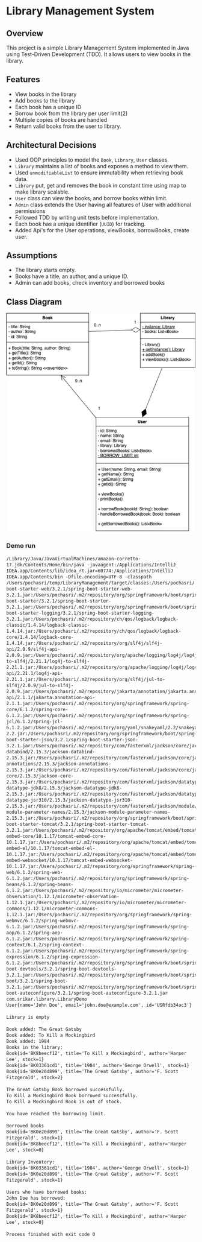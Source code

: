 # Library Management System

## Overview
This project is a simple Library Management System implemented in Java using Test-Driven Development (TDD). It allows users to view books in the library.

## Features
- View books in the library
- Add books to the library
- Each book has a unique ID
- Borrow book from the library per user limit(2)
- Multiple copies of books are handled
- Return valid books from the user to library. 

## Architectural Decisions
- Used OOP principles to model the `Book`, `Library`, `User` classes.
- `Library` maintains a list of books and exposes a method to view them.
- Used `unmodifiableList` to ensure immutability when retrieving book data.
- `Library` put, get and removes the book in constant time using map to make library scalable.
- `User` class can view the books, and borrow books within limit.
- `Admin` class extends the User having all features of User with additional permissions
- Followed TDD by writing unit tests before implementation.
- Each book has a unique identifier (`UUID`) for tracking.
- Added Api's for the User operations, viewBooks, borrowBooks, create user.

## Assumptions
- The library starts empty.
- Books have a title, an author, and a unique ID.
- Admin can add books, check inventory and borrowed books

## Class Diagram
![img.png](img.png)

### Demo run

```
/Library/Java/JavaVirtualMachines/amazon-corretto-17.jdk/Contents/Home/bin/java -javaagent:/Applications/IntelliJ IDEA.app/Contents/lib/idea_rt.jar=60774:/Applications/IntelliJ IDEA.app/Contents/bin -Dfile.encoding=UTF-8 -classpath /Users/pochasri/temp/LibraryManagement/target/classes:/Users/pochasri/.m2/repository/org/springframework/boot/spring-boot-starter-web/3.2.1/spring-boot-starter-web-3.2.1.jar:/Users/pochasri/.m2/repository/org/springframework/boot/spring-boot-starter/3.2.1/spring-boot-starter-3.2.1.jar:/Users/pochasri/.m2/repository/org/springframework/boot/spring-boot-starter-logging/3.2.1/spring-boot-starter-logging-3.2.1.jar:/Users/pochasri/.m2/repository/ch/qos/logback/logback-classic/1.4.14/logback-classic-1.4.14.jar:/Users/pochasri/.m2/repository/ch/qos/logback/logback-core/1.4.14/logback-core-1.4.14.jar:/Users/pochasri/.m2/repository/org/slf4j/slf4j-api/2.0.9/slf4j-api-2.0.9.jar:/Users/pochasri/.m2/repository/org/apache/logging/log4j/log4j-to-slf4j/2.21.1/log4j-to-slf4j-2.21.1.jar:/Users/pochasri/.m2/repository/org/apache/logging/log4j/log4j-api/2.21.1/log4j-api-2.21.1.jar:/Users/pochasri/.m2/repository/org/slf4j/jul-to-slf4j/2.0.9/jul-to-slf4j-2.0.9.jar:/Users/pochasri/.m2/repository/jakarta/annotation/jakarta.annotation-api/2.1.1/jakarta.annotation-api-2.1.1.jar:/Users/pochasri/.m2/repository/org/springframework/spring-core/6.1.2/spring-core-6.1.2.jar:/Users/pochasri/.m2/repository/org/springframework/spring-jcl/6.1.2/spring-jcl-6.1.2.jar:/Users/pochasri/.m2/repository/org/yaml/snakeyaml/2.2/snakeyaml-2.2.jar:/Users/pochasri/.m2/repository/org/springframework/boot/spring-boot-starter-json/3.2.1/spring-boot-starter-json-3.2.1.jar:/Users/pochasri/.m2/repository/com/fasterxml/jackson/core/jackson-databind/2.15.3/jackson-databind-2.15.3.jar:/Users/pochasri/.m2/repository/com/fasterxml/jackson/core/jackson-annotations/2.15.3/jackson-annotations-2.15.3.jar:/Users/pochasri/.m2/repository/com/fasterxml/jackson/core/jackson-core/2.15.3/jackson-core-2.15.3.jar:/Users/pochasri/.m2/repository/com/fasterxml/jackson/datatype/jackson-datatype-jdk8/2.15.3/jackson-datatype-jdk8-2.15.3.jar:/Users/pochasri/.m2/repository/com/fasterxml/jackson/datatype/jackson-datatype-jsr310/2.15.3/jackson-datatype-jsr310-2.15.3.jar:/Users/pochasri/.m2/repository/com/fasterxml/jackson/module/jackson-module-parameter-names/2.15.3/jackson-module-parameter-names-2.15.3.jar:/Users/pochasri/.m2/repository/org/springframework/boot/spring-boot-starter-tomcat/3.2.1/spring-boot-starter-tomcat-3.2.1.jar:/Users/pochasri/.m2/repository/org/apache/tomcat/embed/tomcat-embed-core/10.1.17/tomcat-embed-core-10.1.17.jar:/Users/pochasri/.m2/repository/org/apache/tomcat/embed/tomcat-embed-el/10.1.17/tomcat-embed-el-10.1.17.jar:/Users/pochasri/.m2/repository/org/apache/tomcat/embed/tomcat-embed-websocket/10.1.17/tomcat-embed-websocket-10.1.17.jar:/Users/pochasri/.m2/repository/org/springframework/spring-web/6.1.2/spring-web-6.1.2.jar:/Users/pochasri/.m2/repository/org/springframework/spring-beans/6.1.2/spring-beans-6.1.2.jar:/Users/pochasri/.m2/repository/io/micrometer/micrometer-observation/1.12.1/micrometer-observation-1.12.1.jar:/Users/pochasri/.m2/repository/io/micrometer/micrometer-commons/1.12.1/micrometer-commons-1.12.1.jar:/Users/pochasri/.m2/repository/org/springframework/spring-webmvc/6.1.2/spring-webmvc-6.1.2.jar:/Users/pochasri/.m2/repository/org/springframework/spring-aop/6.1.2/spring-aop-6.1.2.jar:/Users/pochasri/.m2/repository/org/springframework/spring-context/6.1.2/spring-context-6.1.2.jar:/Users/pochasri/.m2/repository/org/springframework/spring-expression/6.1.2/spring-expression-6.1.2.jar:/Users/pochasri/.m2/repository/org/springframework/boot/spring-boot-devtools/3.2.1/spring-boot-devtools-3.2.1.jar:/Users/pochasri/.m2/repository/org/springframework/boot/spring-boot/3.2.1/spring-boot-3.2.1.jar:/Users/pochasri/.m2/repository/org/springframework/boot/spring-boot-autoconfigure/3.2.1/spring-boot-autoconfigure-3.2.1.jar com.srikar.library.LibraryDemo
User{name='John Doe', email='john.doe@example.com', id='USRfdb34ac3'}

Library is empty

Book added: The Great Gatsby
Book added: To Kill a Mockingbird
Book added: 1984
Books in the library:
Book{id='BK8beecf12', title='To Kill a Mockingbird', author='Harper Lee', stock=1}
Book{id='BK03361cd1', title='1984', author='George Orwell', stock=1}
Book{id='BK0e20d899', title='The Great Gatsby', author='F. Scott Fitzgerald', stock=2}

The Great Gatsby Book borrowed successfully.
To Kill a Mockingbird Book borrowed successfully.
To Kill a Mockingbird Book is out of stock.

You have reached the borrowing limit.

Borrowed books
Book{id='BK0e20d899', title='The Great Gatsby', author='F. Scott Fitzgerald', stock=1}
Book{id='BK8beecf12', title='To Kill a Mockingbird', author='Harper Lee', stock=0}

Library Inventory:
Book{id='BK03361cd1', title='1984', author='George Orwell', stock=1}
Book{id='BK0e20d899', title='The Great Gatsby', author='F. Scott Fitzgerald', stock=1}

Users who have borrowed books:
John Doe has borrowed:
Book{id='BK0e20d899', title='The Great Gatsby', author='F. Scott Fitzgerald', stock=1}
Book{id='BK8beecf12', title='To Kill a Mockingbird', author='Harper Lee', stock=0}

Process finished with exit code 0
```